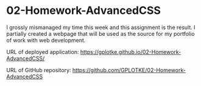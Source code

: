# 02-Homework-AdvancedCSS

I grossly mismanaged my time this week and this assignment is the result. I partially created a webpage that will be used as the source for my portfolio of work with web development. 

URL of deployed application:
https://gplotke.github.io/02-Homework-AdvancedCSS/


URL of GitHub repository:
https://github.com/GPLOTKE/02-Homework-AdvancedCSS

